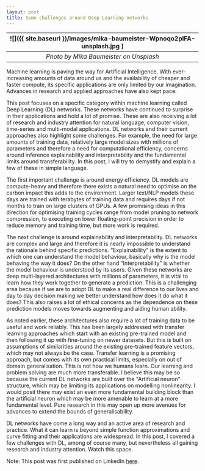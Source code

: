 ```yaml
---
layout: post
title: Some challenges around Deep Learning networks
---
```


| ![]({{ site.baseurl }}/images/mika-baumeister-Wpnoqo2plFA-unsplash.jpg ) |
| :----------------------------------------------------------------------: |
|                  _Photo by Mika Baumeister on Unsplash_                  |

Machine learning is paving the way for Artificial Intelligence. With ever-increasing amounts of data around us and the availability of cheaper and faster compute, its specific applications are only limited by our imagination. Advances in research and applied approaches have also kept pace.

This post focuses on a specific category within machine learning called Deep Learning (DL) networks. These networks have continued to surprise in their applications and hold a lot of promise. These are also receiving a lot of research and industry attention for natural language, computer vision, time-series and multi-modal applications. DL networks and their current approaches also highlight some challenges. For example, the need for large amounts of training data, relatively large model sizes with millions of parameters and therefore a need for computational efficiency, concerns around inference explainability and interpretability and the fundamental limits around transferability. In this post, I will try to demystify and explain a few of these in simple language.

The first important challenge is around energy efficiency. DL models are compute-heavy and therefore there exists a natural need to optimise on the carbon impact this adds to the environment. Larger text/NLP models these days are trained with terabytes of training data and requires days if not months to train on large clusters of GPUs. A few promising ideas in this direction for optimising training cycles range from model pruning to network compression, to executing on lower floating-point precision in order to reduce memory and training time, but more work is required.

The next challenge is around explainability and interpretability. DL networks are complex and large and therefore it is nearly impossible to understand the rationale behind specific predictions. “Explainability" is the extent to which one can understand the model behaviour, basically why is the model behaving the way it does? On the other hand “Interpretability" is whether the model behaviour is understood by its users. Given these networks are deep multi-layered architectures with millions of parameters, it is vital to learn how they work together to generate a prediction. This is a challenging area because if we are to adopt DL to make a real difference to our lives and day to day decision making we better understand how does it do what it does? This also raises a lot of ethical concerns as the dependence on these prediction models moves towards augmenting and aiding human ability.

As noted earlier, these architectures also require a lot of training data to be useful and work reliably. This has been largely addressed with transfer learning approaches which start with an existing pre-trained model and then following it up with fine-tuning on newer datasets. But this is built on assumptions of similarities around the existing pre-trained feature vectors, which may not always be the case. Transfer learning is a promising approach, but comes with its own practical limits, especially on out of domain generalisation. This is not how we humans learn. Our learning and problem solving are much more transferable. I believe this may be so because the current DL networks are built over the "Artificial neuron” structure, which may be limiting its applications on modelling nonlinearity. I would posit there may exist an even more fundamental building block than the artificial neuron which may be more amenable to learn at a more fundamental level. Pure research in this may open up more avenues for advances to extend the bounds of generalisability.

DL networks have come a long way and an active area of research and practice. What it can learn is beyond simple function approximations and curve fitting and their applications are widespread. In this post, I covered a few challenges with DL, among of course many, but nevertheless all gaining research and industry attention. Watch this space.

Note: This post was first published on LinkedIn [here](https://www.linkedin.com/pulse/some-challenges-around-deep-learning-networks-mohit-mehta-phd/).
